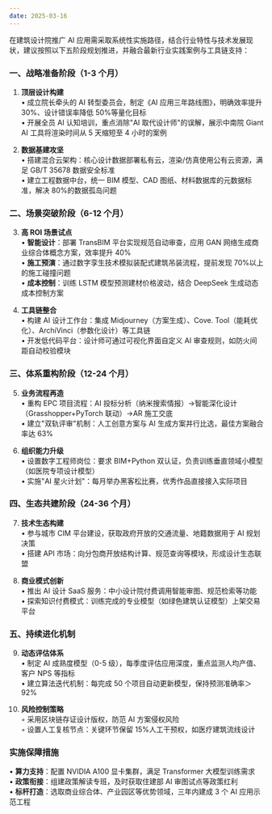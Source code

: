 ```yaml
---
date: 2025-03-16
---
```


在建筑设计院推广 AI 应用需采取系统性实施路径，结合行业特性与技术发展现状，建议按照以下五阶段规划推进，并融合最新行业实践案例与工具链支持：

### 一、战略准备阶段（1-3 个月）
1. **顶层设计构建**  
   • 成立院长牵头的 AI 转型委员会，制定《AI 应用三年路线图》，明确效率提升 30%、设计错误率降低 50%等量化目标  
   • 开展全员 AI 认知培训，重点消除"AI 取代设计师"的误解，展示中南院 Giant AI 工具将渲染时间从 5 天缩短至 4 小时的案例

2. **数据基建攻坚**  
   • 搭建混合云架构：核心设计数据部署私有云，渲染/仿真使用公有云资源，满足 GB/T 35678 数据安全标准  
   • 建立工程数据中台，统一 BIM 模型、CAD 图纸、材料数据库的元数据标准，解决 80%的数据孤岛问题

### 二、场景突破阶段（6-12 个月）
3. **高 ROI 场景试点**  
   • **智能设计**：部署 TransBIM 平台实现规范自动审查，应用 GAN 网络生成商业综合体概念方案，效率提升 40%  
   • **施工预演**：通过数字孪生技术模拟装配式建筑吊装流程，提前发现 70%以上的施工碰撞问题  
   • **成本控制**：训练 LSTM 模型预测建材价格波动，结合 DeepSeek 生成动态成本控制方案

4. **工具链整合**  
   • 构建 AI 设计工作台：集成 Midjourney（方案生成）、Cove. Tool（能耗优化）、ArchiVinci（参数化设计）等工具链  
   • 开发低代码平台：设计师可通过可视化界面自定义 AI 审查规则，如防火间距自动校验模块

### 三、体系重构阶段（12-24 个月）
5. **业务流程再造**  
   • 重构 EPC 项目流程：AI 投标分析（纳米搜索情报）→智能深化设计（Grasshopper+PyTorch 联动）→AR 施工交底  
   • 建立"双轨评审"机制：人工创意方案与 AI 生成方案并行比选，最佳方案融合率达 63%

6. **组织能力升级**  
   • 设置数字工程师岗位：要求 BIM+Python 双认证，负责训练垂直领域小模型（如医院专项设计模型）  
   • 实施"AI 星火计划"：每月举办黑客松比赛，优秀作品直接接入实际项目

### 四、生态共建阶段（24-36 个月）
7. **技术生态构建**  
   • 参与城市 CIM 平台建设，获取政府开放的交通流量、地籍数据用于 AI 规划决策  
   • 搭建 API 市场：向分包商开放结构计算、规范查询等模块，形成设计生态联盟

8. **商业模式创新**  
   • 推出 AI 设计 SaaS 服务：中小设计院付费调用智能审图、规范检索等功能  
   • 探索知识付费模式：训练完成的专业模型（如绿色建筑认证模型）上架交易平台

### 五、持续进化机制
9. **动态评估体系**  
   • 制定 AI 成熟度模型（0-5 级），每季度评估应用深度，重点监测人均产值、客户 NPS 等指标  
   • 建立算法迭代机制：每完成 50 个项目自动更新模型，保持预测准确率＞92%

10. **风险控制策略**  
    ◦ 采用区块链存证设计版权，防范 AI 方案侵权风险  
    ◦ 设置人工复核节点：关键环节保留 15%人工干预权，如医疗建筑流线设计

### 实施保障措施
• **算力支持**：配置 NVIDIA A100 显卡集群，满足 Transformer 大模型训练需求  
• **政策衔接**：组建政策解读专班，及时获取住建部 AI 审图试点等政策红利  
• **标杆打造**：选取商业综合体、产业园区等优势领域，三年内建成 3 个 AI 应用示范工程  


